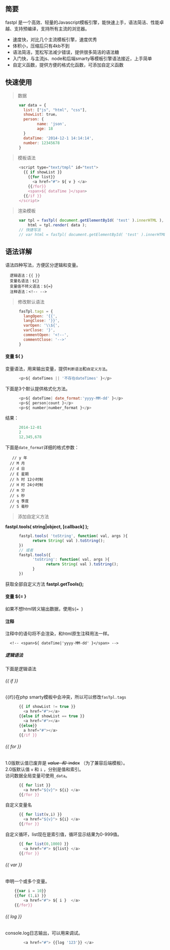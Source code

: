 ## 简要
fastpl 是一个高效、轻量的Javascript模板引擎，能快速上手，语法简洁、性能卓越、支持预编译，支持所有主流的浏览器。
* 速度快，对比几个主流模板引擎，速度优秀
* 体积小，压缩后只有4kb不到
* 语法简洁，宽松写法减少错误，提供很多简洁的语法糖
* 入门快，与主流js、node和后端smarty等模板引擎语法接近，上手简单
* 自定义函数，提供方便的格式化函数，可添加自定义函数

## 快速使用
> 数据
```js
      var data = {
      	list: ["js", "html", "css"],
      	showList: true，
      	person: {
      	      name: 'json',
      	      age: 18
      	}
      	dataTime: '2014-12-1 14:14:14',
      	number: 12345678
      }
```      
> 模板语法
```js
      <script type="text/tmpl" id="test">
        {{ if showList }}
          {{for list}}
            <a href="#"> ${ v } </a>
          {{/for}}
          <span>${ dataTime }</span>
        {{/if }}
      </script>
```      
> 渲染模板
```js
      var tpl = fasTpl( document.getElementById( 'test' ).innerHTML ),
          html = tpl.render( data );
      // 快捷写法
      // var html = fasTpl( document.getElementById( 'test' ).innerHTML, data );
```      
## 语法详解
语法四种写法，方便区分逻辑和变量。

      逻辑语法：{{ }}
      变量名语法：${}
      变量值不转义语法：${=}
      注释语法：<!-- -->

> 修改默认语法
```js
      fasTpl.tags = {
        langOpen: '{{',
        langClose: '}}',
        varOpen: '\\${',
        varClose: '}',
        commentOpen: '<!--',
        commentClose: '-->'
      }
```    
#### 变量 ${ }
变量语法，用来输出变量，提供`判断语法`和`自定义方法`。
```js
      <p>${ dateTimes || '不存在dateTimes' }</p>
```      
下面是3个默认提供格式化方法。
```js
      <p>${ dateTime| date_format:'yyyy-MM-dd' }</p>
      <p>${ person|count }</p>
      <p>${ number|number_format }</p>
```  
 结果：
```js
      2014-12-01
      2
      12,345,678
```      
下面是`date_format`详细的格式参数：
      
       // y 年
      // M 月
      // d 日
      // E 星期
      // h 时 12小时制
      // H 时 24小时制
      // m 分
      // s 秒
      // q 季度
      // S 毫秒

> 添加自定义方法

__fastpl.tools( string|object, [callback] );__
```js
      fastpl.tools( 'toString', function( val, args ){ 
            return String( val ).toString();
      })
      // 或者
      fastpl.tools({
            'toString': function( val, args ){ 
                  return String( val ).toString();
            }
      })
 ```     
获取全部自定义方法
__fastpl.getTools();__

#### 变量 ${= }
如果不想html转义输出数据，使用`${= }`

#### 注释 <!-- -->
注释中的语句将不会渲染，和html原生注释用法一样。

      <!-- <span>${ dateTime|'yyyy-MM-dd' }</span> -->

##### 逻辑语法 
下面是逻辑语法

###### {{ if }}
{{if}}在php smarty模板中会冲突，所以可以修改`fasTpl.tags`
```js
      {{ if showList != true }}
        <a href="#"></a>
      {{else if showList == true }}
        <a href="#"></a>
      {{else}}
        a href="#"></a>
      {{/if }}
```      
###### {{ for }}
1.0版默认值已废弃是 ~~$value~~ 和 ~~$index~~ （为了兼容后端模板）。  
2.0版默认值 `v` 和 `i` ，分别是值和索引。  
访问数据全局变量可使用`_data`。
```js
      {{ for list }}
        <a href="${v}"> ${i} </a>
      {{/for }}
```      
自定义变量名
```js
      {{ for list(v,i) }}
        <a href="${v}"> ${i} </a>
      {{/for }}
```      
自定义循环，list现在是索引值，循环显示结果为0-999值。
```js
      {{ for list(0,1000) }}
        <a href="#"> ${list} </a>
      {{/for }}
```      
###### {{ var }}
申明一个或多个变量。
```js
	{{var i = 10}}
	{{for (1,i) }}
		<a href="#"> ${ i }  </a>
	{{/for}}
```
###### {{ log }}
console.log日志输出，可以用来调试。
```js
        <a href="#"> {{log '123'}} </a>
```      
